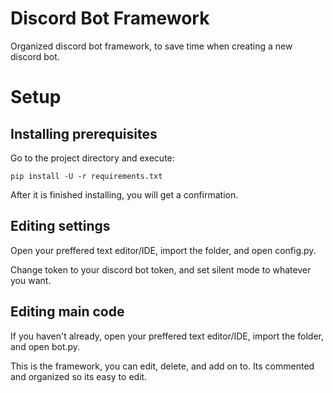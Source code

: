 # Discord Bot Framework
Organized discord bot framework, to save time when creating a new discord bot.

# Setup


## Installing prerequisites

Go to the project directory and execute:

    pip install -U -r requirements.txt 

After it is finished installing, you will get a confirmation.
    
## Editing settings
    
Open your preffered text editor/IDE, import the folder, and open config.py.

Change token to your discord bot token, and set silent mode to whatever you want.

## Editing main code

If you haven't already, open your preffered text editor/IDE, import the folder, and open bot.py.

This is the framework, you can edit, delete, and add on to. Its commented and organized so its easy to edit.

